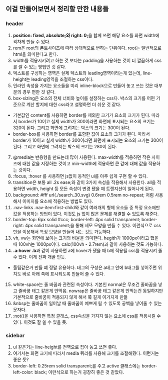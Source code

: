 ## 이걸 만들어보면서 정리할 만한 내용들

### header

1. <strong>position: fixed, absolute;와 right: 0;</strong>을 함께 쓰면 해당 요소를 화면 width에 꽉차게 만들 수 있다.
2. rem은 root의 폰트사이즈에 따라 상대적으로 변하는 단위이다. root는 일반적으로 html을 의미한다고 한다.
3. width를 적용시키려고 하는 것 보다는 padding을 사용하는 것이 더 깔끔하게 css를 짤 수 있는 방법인 것 같다.
4. 텍스트를 구성하는 영역은 실제 텍스트와 leading영역이라는게 있는데, line-height는 leading영역을 조절하는 css이다.
5. 인라인 속성을 가지는 요소들을 미리 inline-block으로 만들어 놓고 쓰는 것은 대부분의 경우 편한 것 같다.
6. box-sizing은 요소의 전체 너비와 높이를 설정하는 css다. 박스의 크기를 어떤 기준으로 계산 할지에 대한 css라고 설명하면 더 쉬운 것 같다.
  - 기본값인 content를 사용하면 border를 제외한 크기가 요소의 크기가 된다. 따라서 border가 10이고 실제 width가 300이라면 화면에 표시되는 요소의 크기는 320이 된다. 그리고 화면에 그려지는 박스의 크기는 300이 된다.
  - border-box를 사용하면 border를 포함한 값이 요소의 크기가 된다. 따라서 border가 10이고 실제 width가 300이라면 화면에 표시되는 요소의 크기는 300이 된다. 그리고 화면에 그려지는 박스의 크기는 280이 된다.
7. @media는 반응형을 만드는데 많이 사용된다. max-width를 적용하면 작은 사이즈에 대한 값을 지정하는 것이고 min-width에 적용하면 큰 값에 대해 값을 적용하는 것이다.
8. :focus, :hover 를 사용하면 js없이 동적인 ui를 아주 쉽게 구현 할 수 있다.
9. transition은 보통 all .2s ease;와 같이 3가지 속성을 적용해서 사용한다. all을 적용하면 width, height 등 모든 속성이 변경 됐을 때 트랜지션이 일어나게 된다.
10. background: #fff url(./search_30.svg) 0.6rem 0.5rem no-repeat; 처럼 사용해서 이미지를 요소에 적용하는 방법도 있다.
11. .nav-links .nav-item:first-child와 같이 여러개의 형제 요소들 중 특정 요소에만 값을 적용하는 방법이 있다. 이것도 js 없이 많은 문제를 해결할 수 있도록 해준다.
12. border-top: 6px solid #ccc; border-left: 4px solid transparent; border-right: 4px solid transparent;을 통해 세모 모양을 만들 수 있다. 이런식으로 css만을 이용해서 특정 모양을 만들어 내는 것도 가능하다.
13. vh, vw는 화면에 보이는 크기의 비율을 의미한다. hegith가 1000px이라고 했을 때 100vh는 1000px이다. calc(100vh - 2.7rem)과 같이 사용하는 것도 가능하다.
14. <strong>.a:hover .b</strong>과 같이 사용하면 a에 hover가 됐을 때 b에 적용될 css를 적용시켜 줄 수 있다. 이게 진짜 개꿀 인듯.
 - 툴팁같은거 만들 떄 정말 유용하다. 태그의 구성은 a태그 안에 b태그를 넣어주면 위치도 바로 아래 쪽에 표시되도록 만들어 줄 수 있다.
15. white-space는 줄 바꿈과 관련된 속성이다. 기본인 normal은 무조건 줄바꿈을 넣고 줄바꿈 태그 같은게 안먹음. nowrap은 줄바꿈 태그 같은게 안먹는건 동일하지만 기본적으로 줄바꿈이 적용되지 않게 해서 쭉 길게 이거지게 만듦
16. &nbsp는 줄바꿈이 일어날 때 줄바꿈이 예쁘게 될 수 있도록 공백을 넣어줄 수 있는 문자다.
17. :not()을 사용하면 특정 클래스, css속성을 가지지 않는 요소에 css를 적용시킬 수 있다. 이것도 잘 쓸 수 있을 듯.


### sidebar

1. ul 같은거는 line-height를 전역으로 잡아 놓고 쓰면 좋다.
2. 여기서는 화면 크기에 따라서 media 쿼리를 사용해 크기를 조절해줬다. 이런거는 좋은 듯?
3. border-left: 0.25rem solid transparent;를 주고 active 클래스에는 border-left-color: black; 이런식으로 하는거 굉장히 좋은 것 같았다.